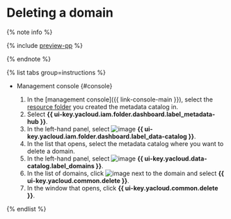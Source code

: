 # Deleting a domain


{% note info %}

{% include [preview-pp](../../../_includes/preview-pp.md) %}

{% endnote %}


{% list tabs group=instructions %}

- Management console {#console}

  1. In the [management console]({{ link-console-main }}), select the [resource folder](../../../resource-manager/concepts/resources-hierarchy.md#folder) you created the metadata catalog in.
  1. Select **{{ ui-key.yacloud.iam.folder.dashboard.label_metadata-hub }}**.
  1. In the left-hand panel, select ![image](../../../_assets/console-icons/folder-magnifier.svg) **{{ ui-key.yacloud.iam.folder.dashboard.label_data-catalog }}**.
  1. In the list that opens, select the metadata catalog where you want to delete a domain.
  1. In the left-hand panel, select ![image](../../../_assets/console-icons/globe.svg) **{{ ui-key.yacloud.data-catalog.label_domains }}**.
  1. In the list of domains, click ![image](../../../_assets/console-icons/ellipsis.svg) next to the domain and select **{{ ui-key.yacloud.common.delete }}**.
  1. In the window that opens, click **{{ ui-key.yacloud.common.delete }}**.

{% endlist %}
